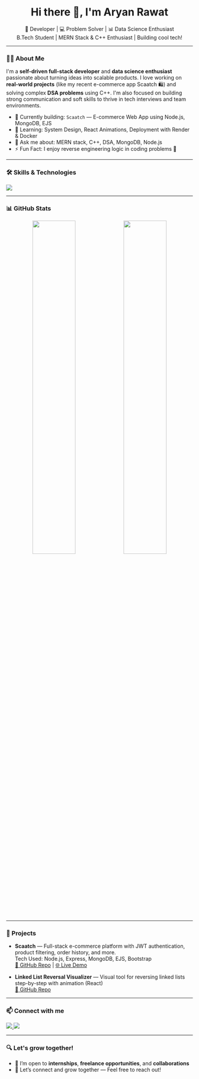 <h1 align="center">Hi there 👋, I'm Aryan Rawat</h1>

<p align="center">
  🚀 Developer | 💻 Problem Solver | 📊 Data Science Enthusiast <br/>
  B.Tech Student | MERN Stack & C++ Enthusiast | Building cool tech!
</p>

---

### 👨‍💻 About Me

I'm a **self-driven full-stack developer** and **data science enthusiast** passionate about turning ideas into scalable products. I love working on **real-world projects** (like my recent e-commerce app Scaatch 🛍️) and solving complex **DSA problems** using C++. I'm also focused on building strong communication and soft skills to thrive in tech interviews and team environments.

- 🔭 Currently building: `Scaatch` — E-commerce Web App using Node.js, MongoDB, EJS
- 🌱 Learning: System Design, React Animations, Deployment with Render & Docker
- 💬 Ask me about: MERN stack, C++, DSA, MongoDB, Node.js
- ⚡ Fun Fact: I enjoy reverse engineering logic in coding problems 🧠

---

### 🛠️ Skills & Technologies

<p align="left">
  <!-- Language Badges -->
  <img src="https://skillicons.dev/icons?i=cpp,python,js,nodejs,express,mongodb,react,html,css,git,github,jupyter,vscode" />
</p>

<!-- Circular badge fallback (optional) -->
<!-- 
<img src="https://img.shields.io/badge/C%2B%2B-%2300599C?style=for-the-badge&logo=c%2B%2B&logoColor=white&labelColor=black&style=flat-square" />
-->

---

### 📊 GitHub Stats

<p align="center">
  <img src="https://github-readme-stats.vercel.app/api?username=aryanrawat-git&show_icons=true&theme=tokyonight" width="48%"/>
  <img src="https://github-readme-streak-stats.herokuapp.com/?user=aryanrawat-git&theme=tokyonight" width="48%"/>
</p>

---

### 🚀 Projects

- **Scaatch** — Full-stack e-commerce platform with JWT authentication, product filtering, order history, and more.  
  Tech Used: Node.js, Express, MongoDB, EJS, Bootstrap  
  [🔗 GitHub Repo](#) | [🌐 Live Demo](#)

- **Linked List Reversal Visualizer** — Visual tool for reversing linked lists step-by-step with animation (React)  
  [🔗 GitHub Repo](#)

---

### 📫 Connect with me

<p align="left">
  <a href="https://www.linkedin.com/in/aryan-rawat-417b3129b/" target="_blank">
    <img src="https://img.shields.io/badge/LinkedIn-blue?style=for-the-badge&logo=linkedin&logoColor=white" />
  </a>
  <a href="mailto:aryanrawat1101@gmail.com">
    <img src="https://img.shields.io/badge/Gmail-red?style=for-the-badge&logo=gmail&logoColor=white" />
  </a>
</p>

---

### 🔍 Let's grow together!

- 🚀 I’m open to **internships**, **freelance opportunities**, and **collaborations**
- 🤝 Let’s connect and grow together — Feel free to reach out!

